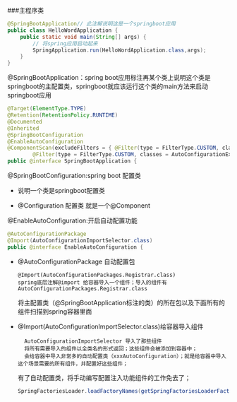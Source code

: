 ###主程序类
```java
@SpringBootApplication// 此注解说明这是一个springboot应用
public class HelloWordApplication {
    public static void main(String[] args) {
        // 将spring应用启动起来
        SpringApplication.run(HelloWordApplication.class,args);
    }
}
```
@SpringBootApplication：spring boot应用标注再某个类上说明这个类是springboot的主配置类，springboot就应该运行这个类的main方法来启动springboot应用

```java
@Target(ElementType.TYPE)
@Retention(RetentionPolicy.RUNTIME)
@Documented
@Inherited
@SpringBootConfiguration
@EnableAutoConfiguration
@ComponentScan(excludeFilters = { @Filter(type = FilterType.CUSTOM, classes = TypeExcludeFilter.class),
		@Filter(type = FilterType.CUSTOM, classes = AutoConfigurationExcludeFilter.class) })
public @interface SpringBootApplication {
```
@SpringBootConfiguration:spring boot 配置类

   - 说明一个类是springboot配置类
   
   - @Configuration 配置类 就是一个@Component
 
@EnableAutoConfiguration:开启自动配置功能
```java
@AutoConfigurationPackage
@Import(AutoConfigurationImportSelector.class)
public @interface EnableAutoConfiguration {
```
-   @AutoConfigurationPackage 自动配置包

        @Import(AutoConfigurationPackages.Registrar.class)
        spring底层注解@import 给容器导入一个组件；导入的组件有AutoConfigurationPackages.Registrar.class
     将主配置类（@SpringBootApplication标注的类）的所在包以及下面所有的组件扫描到spring容器里面

- @Import(AutoConfigurationImportSelector.class)给容器导入组件
    
        AutoConfigurationImportSelector 导入了那些组件
        将所有需要导入的组件以全类名的形式返回；这些组件会被添加到容器中；
        会给容器中导入非常多的自动配置类（xxxAutoConfiguration）；就是给容器中导入这个场景需要的所有组件，并配置好这些组件；
        
    有了自动配置类，将手动编写配置注入功能组件的工作免去了；
    
    ```java
    SpringFactoriesLoader.loadFactoryNames(getSpringFactoriesLoaderFactoryClass(),getBeanClassLoader());
    
    ```
    


   
    